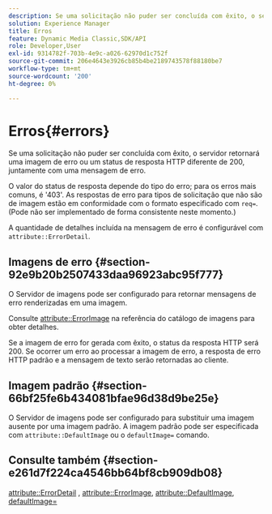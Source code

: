 ```yaml
---
description: Se uma solicitação não puder ser concluída com êxito, o servidor retornará uma imagem de erro ou um status de resposta HTTP diferente de 200, juntamente com uma mensagem de erro.
solution: Experience Manager
title: Erros
feature: Dynamic Media Classic,SDK/API
role: Developer,User
exl-id: 9314782f-703b-4e9c-a026-62970d1c752f
source-git-commit: 206e4643e3926cb85b4be2189743578f88180be7
workflow-type: tm+mt
source-wordcount: '200'
ht-degree: 0%

---
```


# Erros{#errors}

Se uma solicitação não puder ser concluída com êxito, o servidor retornará uma imagem de erro ou um status de resposta HTTP diferente de 200, juntamente com uma mensagem de erro.

O valor do status de resposta depende do tipo do erro; para os erros mais comuns, é &#39;403&#39;. As respostas de erro para tipos de solicitação que não são de imagem estão em conformidade com o formato especificado com `req=`. (Pode não ser implementado de forma consistente neste momento.)

A quantidade de detalhes incluída na mensagem de erro é configurável com `attribute::ErrorDetail`.

## Imagens de erro {#section-92e9b20b2507433daa96923abc95f777}

O Servidor de imagens pode ser configurado para retornar mensagens de erro renderizadas em uma imagem.

Consulte [attribute::ErrorImage](../../../../../is-api/image-catalog/image-serving-api-ref/c-image-catalog-reference/c-attributes-reference/r-errorimage.md#reference-c494d5d8b2584fe3800f35baabd0292c) na referência do catálogo de imagens para obter detalhes.

Se a imagem de erro for gerada com êxito, o status da resposta HTTP será 200. Se ocorrer um erro ao processar a imagem de erro, a resposta de erro HTTP padrão e a mensagem de texto serão retornadas ao cliente.

## Imagem padrão {#section-66bf25fe6b434081bfae96d38d9be25e}

O Servidor de imagens pode ser configurado para substituir uma imagem ausente por uma imagem padrão. A imagem padrão pode ser especificada com `attribute::DefaultImage` ou o `defaultImage=` comando.

## Consulte também {#section-e261d7f224ca4546bb64bf8cb909db08}

[attribute::ErrorDetail](../../../../../is-api/image-catalog/image-serving-api-ref/c-image-catalog-reference/c-attributes-reference/r-errordetail.md#reference-4987c8cddcba4c88960170e49cafc561) , [attribute::ErrorImage](../../../../../is-api/image-catalog/image-serving-api-ref/c-image-catalog-reference/c-attributes-reference/r-errorimage.md#reference-c494d5d8b2584fe3800f35baabd0292c), [attribute::DefaultImage](../../../../../is-api/image-catalog/image-serving-api-ref/c-image-catalog-reference/c-attributes-reference/r-is-cat-defaultimage.md#reference-8e9900e129f54ed68462a3c2fc3bc433), [defaultImage=](../../../../../is-api/http-ref/image-serving-api-ref/c-http-protocol-reference/c-command-reference/r-is-http-defaultimage.md#reference-209aa6ce830f490483412eb26af67fd2)
